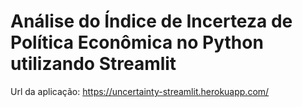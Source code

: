 # Análise do Índice de Incerteza de Política Econômica no Python utilizando Streamlit

Url da aplicação: https://uncertainty-streamlit.herokuapp.com/
